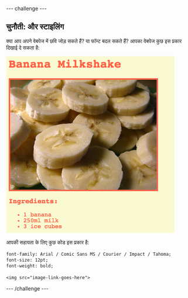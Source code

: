 --- challenge ---
## चुनौती: और स्टाइलिंग
क्या आप अपने वेबपेज में छवि जोड़ सकते हैं? या फॉन्ट बदल सकते हैं? आपका वेबपेज कुछ इस प्रकार दिखाई दे सकता है:

![screenshot](images/recipe-final.png)

आपकी सहायता के लिए कुछ कोड इस प्रकार है:

```
font-family: Arial / Comic Sans MS / Courier / Impact / Tahoma;
font-size: 12pt;
font-weight: bold;

<img src="image-link-goes-here">
```




--- /challenge ---